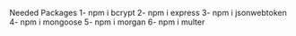 Needed Packages 
1- npm i bcrypt
2- npm i express
3- npm i jsonwebtoken
4- npm i mongoose
5- npm i morgan
6- npm i multer
